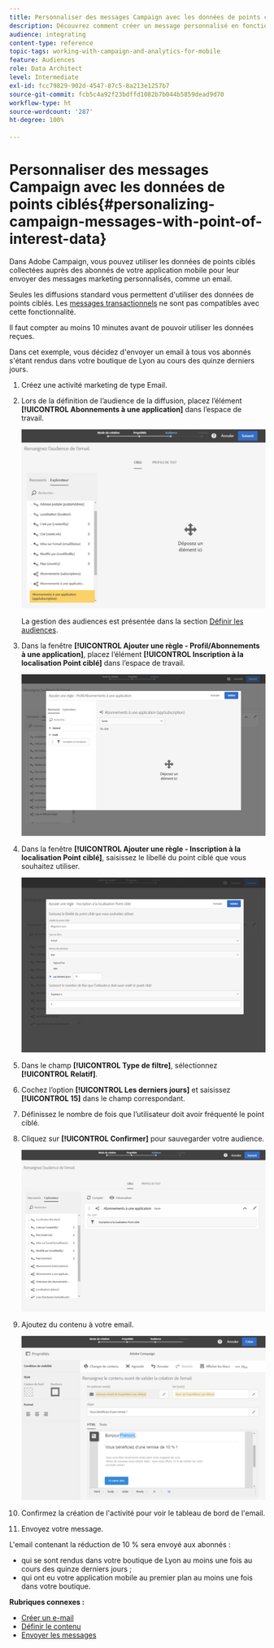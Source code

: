 ```yaml
---
title: Personnaliser des messages Campaign avec les données de points ciblés
description: Découvrez comment créer un message personnalisé en fonction de la localisation de vos abonnés grâce à l'intégration des données de points ciblés.
audience: integrating
content-type: reference
topic-tags: working-with-campaign-and-analytics-for-mobile
feature: Audiences
role: Data Architect
level: Intermediate
exl-id: fcc79829-902d-4547-87c5-8a213e1257b7
source-git-commit: fcb5c4a92f23bdffd1082b7b044b5859dead9d70
workflow-type: ht
source-wordcount: '287'
ht-degree: 100%

---
```


# Personnaliser des messages Campaign avec les données de points ciblés{#personalizing-campaign-messages-with-point-of-interest-data}

Dans Adobe Campaign, vous pouvez utiliser les données de points ciblés collectées auprès des abonnés de votre application mobile pour leur envoyer des messages marketing personnalisés, comme un email.

Seules les diffusions standard vous permettent d&#39;utiliser des données de points ciblés. Les [messages transactionnels](../../channels/using/getting-started-with-transactional-msg.md) ne sont pas compatibles avec cette fonctionnalité.

Il faut compter au moins 10 minutes avant de pouvoir utiliser les données reçues.

Dans cet exemple, vous décidez d&#39;envoyer un email à tous vos abonnés s&#39;étant rendus dans votre boutique de Lyon au cours des quinze derniers jours.

1. Créez une activité marketing de type Email.
1. Lors de la définition de l’audience de la diffusion, placez l’élément **[!UICONTROL Abonnements à une application]** dans l’espace de travail.

   ![](assets/poi_subscriptions_app.png)

   La gestion des audiences est présentée dans la section [Définir les audiences](../../audiences/using/creating-audiences.md).

1. Dans la fenêtre **[!UICONTROL Ajouter une règle - Profil/Abonnements à une application]**, placez l’élément **[!UICONTROL Inscription à la localisation Point ciblé]** dans l’espace de travail.

   ![](assets/poi_add_rule_profile_subscription.png)

1. Dans la fenêtre **[!UICONTROL Ajouter une règle - Inscription à la localisation Point ciblé]**, saisissez le libellé du point ciblé que vous souhaitez utiliser.

   ![](assets/poi_location_subscription.png)

1. Dans le champ **[!UICONTROL Type de filtre]**, sélectionnez **[!UICONTROL Relatif]**.
1. Cochez l’option **[!UICONTROL Les derniers jours]** et saisissez **[!UICONTROL 15]** dans le champ correspondant.
1. Définissez le nombre de fois que l’utilisateur doit avoir fréquenté le point ciblé.
1. Cliquez sur **[!UICONTROL Confirmer]** pour sauvegarder votre audience.

   ![](assets/poi_subscriptions_app_audience_defined.png)

1. Ajoutez du contenu à votre email.

   ![](assets/poi_email_content.png)

1. Confirmez la création de l&#39;activité pour voir le tableau de bord de l&#39;email.
1. Envoyez votre message.

L&#39;email contenant la réduction de 10 % sera envoyé aux abonnés :

* qui se sont rendus dans votre boutique de Lyon au moins une fois au cours des quinze derniers jours ;
* qui ont eu votre application mobile au premier plan au moins une fois dans votre boutique.

**Rubriques connexes :**

* [Créer un e-mail](../../channels/using/creating-an-email.md)
* [Définir le contenu](../../designing/using/personalization.md#example-email-personalization)
* [Envoyer les messages](../../sending/using/confirming-the-send.md)
